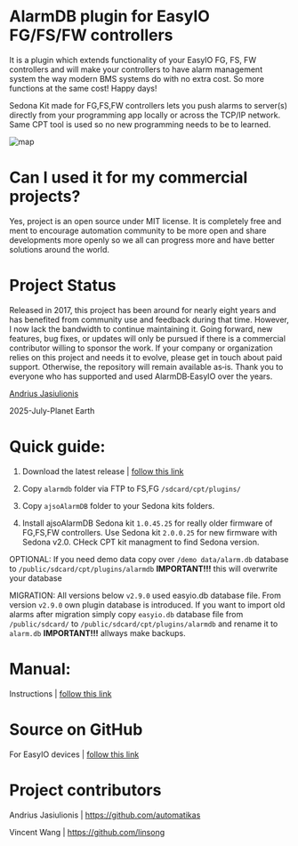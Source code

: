 # AlarmDB plugin for EasyIO FG/FS/FW controllers

It is a plugin which extends functionality of your EasyIO FG, FS, FW controllers and will make your controllers to have alarm management system the way modern BMS systems do with no extra cost. So more functions at the same cost! Happy days!

Sedona Kit made for FG,FS,FW controllers lets you push alarms to server(s) directly from your programming app locally or across the TCP/IP network. Same CPT tool is used so no new programming needs to be to learned.

![map](https://automatikas.gitbooks.io/alarmdb-for-easyio/content/assets/network_leaf.PNG)

# Can I used it for my commercial projects?
Yes, project is an open source under MIT license. It is completely free and ment to encourage automation community to be more open and share developments more openly so we all can progress more and have better solutions around the world.

# Project Status
Released in 2017, this project has been around for nearly eight years and has benefited from community use and feedback during that time. However, I now lack the bandwidth to continue maintaining it. Going forward, new features, bug fixes, or updates will only be pursued if there is a commercial contributor willing to sponsor the work. If your company or organization relies on this project and needs it to evolve, please get in touch about paid support. Otherwise, the repository will remain available as‑is. Thank you to everyone who has supported and used AlarmDB‑EasyIO over the years.

[Andrius Jasiulionis](https://www.linkedin.com/in/andriusjasiulionis/)

2025-July-Planet Earth

# Quick guide:
1. Download the latest release | [follow this link](https://github.com/automatikas/AlarmDB-EasyIO/releases/latest)

2. Copy `alarmdb` folder via FTP to FS,FG `/sdcard/cpt/plugins/`

3. Copy `ajsoAlarmDB` folder to your Sedona kits folders. 

4. Install ajsoAlarmDB Sedona kit `1.0.45.25` for really older firmware of FG,FS,FW controllers. Use Sedona kit `2.0.0.25` for new firmware with Sedona v2.0. CHeck CPT kit managment to find Sedona version.

OPTIONAL: If you need demo data copy over `/demo data/alarm.db` database to `/public/sdcard/cpt/plugins/alarmdb` **IMPORTANT!!!** this will overwrite your database

MIGRATION: All versions below `v2.9.0` used easyio.db database file. From version `v2.9.0` own plugin database is introduced. If you want to import old alarms after migration simply copy `easyio.db` database file from `/public/sdcard/` to `/public/sdcard/cpt/plugins/alarmdb` and rename it to `alarm.db` **IMPORTANT!!!** allways make backups.

# Manual: 
Instructions | [follow this link](https://automatikas.gitbooks.io/alarmdb-for-easyio/content/)

# Source on GitHub
For EasyIO devices | [follow this link](https://github.com/automatikas/AlarmDB-EasyIO)

# Project contributors
Andrius Jasiulionis | https://github.com/automatikas

Vincent Wang | https://github.com/linsong
